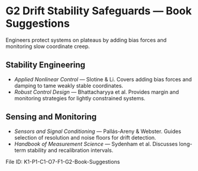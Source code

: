 # G2 Drift Stability Safeguards — Book Suggestions

Engineers protect systems on plateaus by adding bias forces and monitoring slow coordinate creep.

## Stability Engineering
* *Applied Nonlinear Control* — Slotine & Li. Covers adding bias forces and damping to tame weakly stable coordinates.
* *Robust Control Design* — Bhattacharyya et al. Provides margin and monitoring strategies for lightly constrained systems.
## Sensing and Monitoring
* *Sensors and Signal Conditioning* — Pallás-Areny & Webster. Guides selection of resolution and noise floors for drift detection.
* *Handbook of Measurement Science* — Sydenham et al. Discusses long-term stability and recalibration intervals.

File ID: K1-P1-C1-O7-F1-G2-Book-Suggestions
